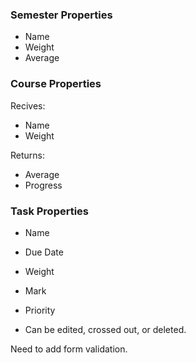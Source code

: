 ### Semester Properties

- Name
- Weight
- Average

### Course Properties

Recives:

- Name
- Weight

Returns:

- Average
- Progress

### Task Properties

- Name
- Due Date
- Weight
- Mark
- Priority

- Can be edited, crossed out, or deleted.

Need to add form validation.
